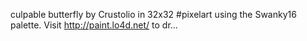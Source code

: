 culpable butterfly by Crustolio in 32x32 #pixelart using the Swanky16 palette. Visit http://paint.lo4d.net/ to dr… 